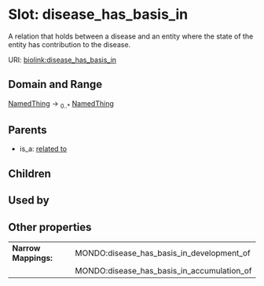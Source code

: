 
# Slot: disease_has_basis_in


A relation that holds between a disease and an entity where the state of the entity has contribution to the disease.

URI: [biolink:disease_has_basis_in](https://w3id.org/biolink/vocab/disease_has_basis_in)


## Domain and Range

[NamedThing](NamedThing.md) ->  <sub>0..*</sub> [NamedThing](NamedThing.md)

## Parents

 *  is_a: [related to](related_to.md)

## Children


## Used by


## Other properties

|  |  |  |
| --- | --- | --- |
| **Narrow Mappings:** | | MONDO:disease_has_basis_in_development_of |
|  | | MONDO:disease_has_basis_in_accumulation_of |

